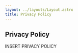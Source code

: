 ```yaml
---
layout: ../layouts/Layout.astro
title: Privacy Policy
---
```


## Privacy Policy

INSERT PRIVACY POLICY